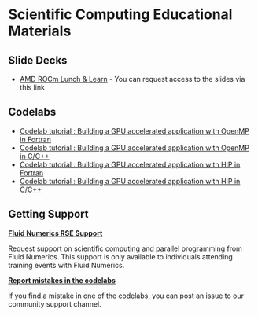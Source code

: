 # Scientific Computing Educational Materials


## Slide Decks

* [AMD ROCm Lunch & Learn](https://docs.google.com/presentation/d/1Sa-DYnUeD8YQd0kPO3Cg97XejatJb8tDh-UXWS-Y618/view) - You can request access to the slides via this link

## Codelabs

* [Codelab tutorial : Building a GPU accelerated application with OpenMP in Fortran](https://fluidnumerics.github.io/scientific-computing-edu/docs/codelabs/build-a-gpu-app-openmp-fortran/index.html#0)
* [Codelab tutorial : Building a GPU accelerated application with OpenMP in C/C++](https://fluidnumerics.github.io/scientific-computing-edu/docs/codelabs/build-a-gpu-app-openmp-c/index.html#0)
* [Codelab tutorial : Building a GPU accelerated application with HIP in Fortran](https://fluidnumerics.github.io/scientific-computing-edu/docs/codelabs/build-a-gpu-app-hip-fortran/index.html#0)
* [Codelab tutorial : Building a GPU accelerated application with HIP in C/C++](https://fluidnumerics.github.io/scientific-computing-edu/docs/codelabs/build-a-gpu-app-hip-c/index.html#0)


## Getting Support

**[Fluid Numerics RSE Support](https://octoskelo.atlassian.net/servicedesk/customer/portal/2/group/46/create/142)**

Request support on scientific computing and parallel programming from Fluid Numerics. This support is only available to individuals attending training events with Fluid Numerics.

**[Report mistakes in the codelabs](https://octoskelo.atlassian.net/servicedesk/customer/portal/1/create/140)**

If you find a mistake in one of the codelabs, you can post an issue to our community support channel.
